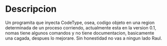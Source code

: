 # Descripcion
Un programita que inyecta CodeType, osea, codigo objeto en una region determinada de un proceso corriendo, actualmente esta en la version 0.1, nomas tiene algunos comandos y no tiene documentacion, basicamente una cagada, despues lo mejorare. Sin honestidad no vas a ningun lado Raul.
